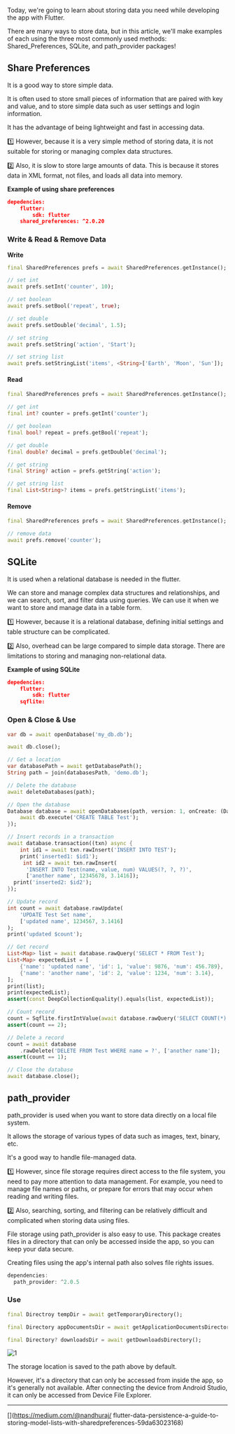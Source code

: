 Today, we're going to learn about storing data you need while developing the app with Flutter. 

There are many ways to store data, but in this article, we'll make examples of each using the three most commonly used methods: Shared_Preferences, SQLite, and path_provider packages!

## Share Preferences
It is a good way to store simple data. 

It is often used to store small pieces of information that are paired with key and value, and to store simple data such as user settings and login information. 

It has the advantage of being lightweight and fast in accessing data.

1️⃣ However, because it is a very simple method of storing data, it is not suitable for storing or managing complex data structures.

2️⃣ Also, it is slow to store large amounts of data. This is because it stores data in XML format, not files, and loads all data into memory.

[](https://pub.dev/packages/shared_preferences)

**Example of using share preferences**

```json
depedencies:
	flutter:
		sdk: flutter
	shared_preferences: ^2.0.20
```

### Write & Read & Remove Data

**Write**
```dart
final SharedPreferences prefs = await SharedPreferences.getInstance();

// set int
await prefs.setInt('counter', 10);

// set boolean
await prefs.setBool('repeat', true);

// set double
await prefs.setDouble('decimal', 1.5);

// set string
await prefs.setString('action', 'Start');

// set string list
await prefs.setStringList('items', <String>['Earth', 'Moon', 'Sun']);
```

#### Read
```dart
final SharedPreferences prefs = await SharedPreferences.getInstance();

// get int
final int? counter = prefs.getInt('counter');

// get boolean
final bool? repeat = prefs.getBool('repeat');

// get double
final double? decimal = prefs.getDouble('decimal');

// get string
final String? action = prefs.getString('action');

// get string list
final List<String>? items = prefs.getStringList('items');
```

#### Remove
```dart
final SharedPreferences prefs = await SharedPreferences.getInstance();

// remove data
await prefs.remove('counter');
```

## SQLite
It is used when a relational database is needed in the flutter.

We can store and manage complex data structures and relationships, and we can search, sort, and filter data using queries. We can use it when we want to store and manage data in a table form.

1️⃣ However, because it is a relational database, defining initial settings and table structure can be complicated.

2️⃣ Also, overhead can be large compared to simple data storage. There are limitations to storing and managing non-relational data.

[](https://pub.dev/packages/sqflite)

**Example of using SQLite**

```json
depedencies:
	flutter:
		sdk: flutter
	sqflite: 
```

### Open & Close & Use

```dart
var db = await openDatabase('my_db.db');

await db.close();
```

```dart
// Get a location
var databasePath = await getDatabasePath();
String path = join(databasesPath, 'demo.db');

// Delete the database
await deleteDatabases(path);

// Open the database
Database database = await openDatabases(path, version: 1, onCreate: (Database db, int version) async {
	await db.execute('CREATE TABLE Test');
});

// Insert records in a transaction
await database.transaction((txn) async {
	int id1 = await txn.rawInsert('INSERT INTO TEST');
	print('inserted1: $id1');
	 int id2 = await txn.rawInsert(
      'INSERT INTO Test(name, value, num) VALUES(?, ?, ?)',
      ['another name', 12345678, 3.1416]);
  print('inserted2: $id2');
});

// Update record
int count = await database.rawUpdate(
	'UPDATE Test Set name',
	['updated name', 1234567, 3.1416]
);
print('updated $count');

// Get record
List<Map> list = await database.rawQuery('SELECT * FROM Test');
List<Map> expectedList = [
	{'name': 'updated name', 'id': 1, 'value': 9876, 'num': 456.789},
	{'name': 'another name', 'id': 2, 'value': 1234, 'num': 3.14},
];
print(list);
print(expectedList);
assert(const DeepCollectionEquality().equals(list, expectedList));

// Count record
count = Sqflite.firstIntValue(await database.rawQuery('SELECT COUNT(*) FROM Test'));
assert(count == 2);

// Delete a record
count = await database
    .rawDelete('DELETE FROM Test WHERE name = ?', ['another name']);
assert(count == 1);

// Close the database
await database.close();
```

## path_provider
path_provider is used when you want to store data directly on a local file system. 

It allows the storage of various types of data such as images, text, binary, etc. 

It's a good way to handle file-managed data.

1️⃣ However, since file storage requires direct access to the file system, you need to pay more attention to data management. 
For example, you need to manage file names or paths, or prepare for errors that may occur when reading and writing files. 

2️⃣ Also, searching, sorting, and filtering can be relatively difficult and complicated when storing data using files.

File storage using path_provider is also easy to use. This package creates files in a directory that can only be accessed inside the app, so you can keep your data secure. 

Creating files using the app's internal path also solves file rights issues.

[](https://pub.dev/packages/path_provider)

```dart
dependencies:
  path_provider: ^2.0.5

```

### Use

```dart
final Directroy tempDir = await getTemporaryDirectory();

final Directory appDocumentsDir = await getApplicationDocumentsDirectory();

final Directory? downloadsDir = await getDownloadsDirectory();
```

![1](https://github.com/jinscodes/Blog_nextJS/assets/87598134/ead0784c-dbde-48ab-8c10-8d39267a3a39)

The storage location is saved to the path above by default. 

However, it's a directory that can only be accessed from inside the app, so it's generally not available. After connecting the device from Android Studio, it can only be accessed from Device File Explorer.

---
[](https://toyou101.tistory.com/9)

[](https://medium.com/@nandhuraj/
flutter-data-persistence-a-guide-to-storing-model-lists-with-sharedpreferences-59da63023168)

[](https://pub.dev/packages/shared_preferences)